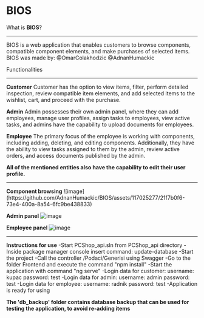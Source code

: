 # BIOS

What is <b>BIOS</b>?
<hr>
BIOS is a web application that enables customers to browse components, compatible component elements, and make purchases of selected items.
BIOS was made by:
@OmarColakhodzic
@AdnanHumackic

Functionalities
<hr>
<b>Customer</b>
Customer has the option to view items, filter, perform detailed inspection, review compatible item elements, and add selected items to the wishlist, cart, and proceed with the purchase.

<b>Admin</b>
Admin possesses their own admin panel, where they can add employees, manage user profiles, assign tasks to employees, view active tasks, and admins have the capability to upload documents for employees.

<b>Employee</b>
The primary focus of the employee is working with components, including adding, deleting, and editing components. Additionally, they have the ability to view tasks assigned to them by the admin, review active orders, and access documents published by the admin.

<b>All of the mentioned entities also have the capability to edit their user profile.</b>
<hr>
<b>Component browsing</b>
![image](https://github.com/AdnanHumackic/BIOS/assets/117025277/21f7b0f6-73e4-400a-8a54-6fc9be438833)

<b>Admin panel</b>
![image](https://github.com/AdnanHumackic/BIOS/assets/117025277/2ea9e6f4-ba2b-4f31-9a14-7d9eb45c0d65)

<b>Employee panel</b>
![image](https://github.com/AdnanHumackic/BIOS/assets/117025277/fdcf8e21-d54b-4011-903a-cff1d11ac5a8)

<hr>

<b>Instructions for use</b>
-Start PCShop_api.sln from PCShop_api directory
-Inside package manager console insert command: update-database
-Start the project
-Call the controller /Podaci/Generisi using Swagger
-Go to the folder Frontend and execute the command "npm install"
-Start the application with command "ng serve"
-Login data for customer: username: kupac password: test
-Login data for admin: username: admin password: test
-Login data for employee: username: radnik password: test
-Application is ready for using

<b>The 'db_backup' folder contains database backup that can be used for testing the application, to avoid re-adding items</b>




